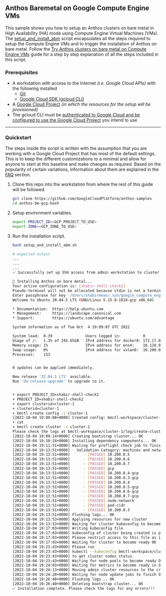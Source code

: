 ## Anthos Baremetal on Google Compute Engine VMs

This sample shows you how to setup an Anthos clusters on bare metal in High
Availability (HA) mode using Compute Engine Virtual Machines (VMs). The
[setup_and_install_abm](./setup_and_install_abm.sh) script encapsulates all
the steps required to setup the Compute Engine VMs and to trigger the
installation of Anthos on bare metal. Follow the
[Try Anthos clusters on bare metal on Compute Engine VMs](https://cloud.google.com/anthos/clusters/docs/bare-metal/latest/try/gce-vms) guide for a step by step
explanation of all the steps included in this script.


### Prerequisites

- A workstation with access to the Internet _(i.e. Google Cloud APIs)_ with the following installed
  - [Git](https://git-scm.com/)
  - [Google Cloud SDK (gcloud CLI)](https://cloud.google.com/sdk/docs/install)
- A [Google Cloud Project](https://console.cloud.google.com/cloud-resource-manager?_ga=2.187862184.1029435410.1614837439-1338907320.1614299892) _(in which the resources for the setup will be provisioned)_
- The gcloud CLI must be [authenticated to Google Cloud and be configured to use
  the Google Cloud Project](https://cloud.google.com/sdk/gcloud/reference/init) you intend to use
---
### Quickstart

The steps inside the script is written with the assumption that you are working
with a Google Cloud Project that has most of the default settings. This is to
keep the different customizations to a minimal and allow for anyone to start at
this baseline and make changes as required. Based on the popularity of certain
variations, information about them are explained in the [FAQ](./FAQ.md) section.

1. Clone this repo into the workstation from where the rest of this guide will
   be followed.

    ```sh
    git clone https://github.com/GoogleCloudPlatform/anthos-samples
    cd anthos-bm-gcp-bash
    ```

2. Setup environment variables.
    ```sh
    export PROJECT_ID=<GCP_PROJECT_TO_USE>
    export ZONE=<GCP_ZONE_TO_USE>
    ```

3. Run the installation script.

    ```sh
    bash setup_and_install_abm.sh
    ```
    ```sh
    # expected output
    ...
    ...
    ...
    ✅ Successfully set up SSH access from admin workstation to cluster node VMs.

    🔄 Installing Anthos on bare metal...
    Your active configuration is: [shabir-shell-check2]
    Pseudo-terminal will not be allocated because stdin is not a terminal.
    Enter passphrase for key '/Users/shabirmean/.ssh/google_compute_engine':
    Welcome to Ubuntu 20.04.5 LTS (GNU/Linux 5.15.0-1018-gcp x86_64)

    * Documentation:  https://help.ubuntu.com
    * Management:     https://landscape.canonical.com
    * Support:        https://ubuntu.com/advantage

    System information as of Tue Oct  4 19:09:07 UTC 2022

    System load:  0.39               Users logged in:          0
    Usage of /:   1.3% of 193.65GB   IPv4 address for docker0: 172.17.0.1
    Memory usage: 1%                 IPv4 address for ens4:    10.128.0.2
    Swap usage:   0%                 IPv4 address for vxlan0:  10.200.0.2
    Processes:    153


    0 updates can be applied immediately.

    New release '22.04.1 LTS' available.
    Run 'do-release-upgrade' to upgrade to it.


    + export PROJECT_ID=shabir-shell-check2
    + PROJECT_ID=shabir-shell-check2
    + export clusterid=cluster-1
    + clusterid=cluster-1
    + bmctl create config -c cluster-1
    [2022-10-04 19:09:08+0000] Created config: bmctl-workspace/cluster-1/cluster-1.yaml
    + cat
    + bmctl create cluster -c cluster-1
    Please check the logs at bmctl-workspace/cluster-1/log/create-cluster-20221004-190908/create-cluster.log
    [2022-10-04 19:09:14+0000] Creating bootstrap cluster... OK
    [2022-10-04 19:10:24+0000] Installing dependency components... OK
    [2022-10-04 19:11:51+0000] Waiting for preflight check job to finish... OK
    [2022-10-04 19:13:51+0000] - Validation Category: machines and network
    [2022-10-04 19:13:51+0000]      - [PASSED] 10.200.0.5
    [2022-10-04 19:13:51+0000]      - [PASSED] 10.200.0.6
    [2022-10-04 19:13:51+0000]      - [PASSED] 10.200.0.7
    [2022-10-04 19:13:51+0000]      - [PASSED] gcp
    [2022-10-04 19:13:51+0000]      - [PASSED] 10.200.0.4-gcp
    [2022-10-04 19:13:51+0000]      - [PASSED] 10.200.0.3-gcp
    [2022-10-04 19:13:51+0000]      - [PASSED] 10.200.0.4
    [2022-10-04 19:13:51+0000]      - [PASSED] 10.200.0.5-gcp
    [2022-10-04 19:13:51+0000]      - [PASSED] 10.200.0.6-gcp
    [2022-10-04 19:13:51+0000]      - [PASSED] 10.200.0.7-gcp
    [2022-10-04 19:13:51+0000]      - [PASSED] node-network
    [2022-10-04 19:13:51+0000]      - [PASSED] pod-cidr
    [2022-10-04 19:13:51+0000]      - [PASSED] 10.200.0.3
    [2022-10-04 19:13:51+0000] Flushing logs... OK
    [2022-10-04 19:13:53+0000] Applying resources for new cluster
    [2022-10-04 19:13:53+0000] Waiting for cluster kubeconfig to become ready OK
    [2022-10-04 19:17:03+0000] Writing kubeconfig file
    [2022-10-04 19:17:03+0000] kubeconfig of cluster being created is present at bmctl-workspace/cluster-1/cluster-1-kubeconfig
    [2022-10-04 19:17:03+0000] Please restrict access to this file as it contains authentication credentials of your cluster.
    [2022-10-04 19:17:03+0000] Waiting for cluster to become ready OK
    [2022-10-04 19:23:43+0000] Please run
    [2022-10-04 19:23:43+0000] kubectl --kubeconfig bmctl-workspace/cluster-1/cluster-1-kubeconfig get nodes
    [2022-10-04 19:23:43+0000] to get cluster nodes status.
    [2022-10-04 19:23:43+0000] Waiting for node pools to become ready OK
    [2022-10-04 19:24:03+0000] Waiting for metrics to become ready in GCP OK
    [2022-10-04 19:24:13+0000] Moving admin cluster resources to the created admin cluster
    [2022-10-04 19:24:20+0000] Waiting for node update jobs to finish OK
    [2022-10-04 19:26:40+0000] Flushing logs... OK
    [2022-10-04 19:26:40+0000] Deleting bootstrap cluster... OK
    ✅ Installation complete. Please check the logs for any errors!!!
    ```
